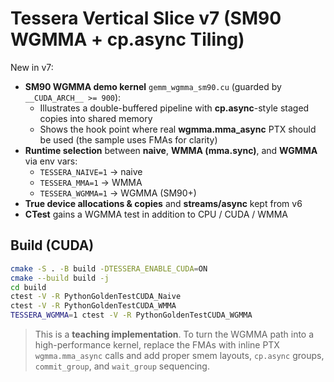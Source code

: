 # Tessera Vertical Slice v7 (SM90 WGMMA + cp.async Tiling)

New in v7:
- **SM90 WGMMA demo kernel** `gemm_wgmma_sm90.cu` (guarded by `__CUDA_ARCH__ >= 900`):
  - Illustrates a double-buffered pipeline with **cp.async**-style staged copies into shared memory
  - Shows the hook point where real **wgmma.mma_async** PTX should be used (the sample uses FMAs for clarity)
- **Runtime selection** between **naive**, **WMMA (mma.sync)**, and **WGMMA** via env vars:
  - `TESSERA_NAIVE=1` → naive
  - `TESSERA_MMA=1` → WMMA
  - `TESSERA_WGMMA=1` → WGMMA (SM90+)
- **True device allocations & copies** and **streams/async** kept from v6
- **CTest** gains a WGMMA test in addition to CPU / CUDA / WMMA

## Build (CUDA)
```bash
cmake -S . -B build -DTESSERA_ENABLE_CUDA=ON
cmake --build build -j
cd build
ctest -V -R PythonGoldenTestCUDA_Naive
ctest -V -R PythonGoldenTestCUDA_WMMA
TESSERA_WGMMA=1 ctest -V -R PythonGoldenTestCUDA_WGMMA
```

> This is a **teaching implementation**. To turn the WGMMA path into a high-performance kernel, replace the FMAs with inline PTX `wgmma.mma_async` calls and add proper smem layouts, `cp.async` groups, `commit_group`, and `wait_group` sequencing.
